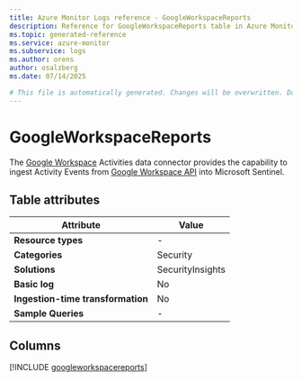 ```yaml
---
title: Azure Monitor Logs reference - GoogleWorkspaceReports
description: Reference for GoogleWorkspaceReports table in Azure Monitor Logs.
ms.topic: generated-reference
ms.service: azure-monitor
ms.subservice: logs
ms.author: orens
author: osalzberg
ms.date: 07/14/2025

# This file is automatically generated. Changes will be overwritten. Do not change this file directly.
---
```


# GoogleWorkspaceReports

The [Google Workspace](https://workspace.google.com/) Activities data connector provides the capability to ingest Activity Events from [Google Workspace API](https://developers.google.com/admin-sdk/reports/reference/rest/v1/activities/list) into Microsoft Sentinel.


## Table attributes

|Attribute|Value|
|---|---|
|**Resource types**|-|
|**Categories**|Security|
|**Solutions**| SecurityInsights|
|**Basic log**|No|
|**Ingestion-time transformation**|No|
|**Sample Queries**|-|



## Columns
  
[!INCLUDE [googleworkspacereports](~/reusable-content/ce-skilling/azure/includes/azure-monitor/reference/tables/googleworkspacereports-include.md)]
